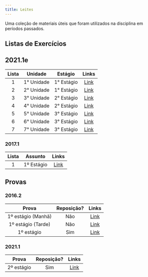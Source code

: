 ```yaml
---
title: Leites
---
```


Uma coleção de materiais úteis que foram utilizados na disciplina em períodos passados.

## Listas de Exercícios

## 2021.1e
**Lista** | **Unidade** | **Estágio** | **Links** |
:---: | :---:| :---: | :---: |
1 | 1° Unidade | 1° Estágio | [Link](https://drive.google.com/file/d/1QXnSFo0klxtIHnSE4pui6kaUPgfWuRBk/view?usp=sharing)
2 | 2° Unidade | 1° Estágio | [Link](https://drive.google.com/file/d/1Oe6Gi2XqpbK0dtpkTguMfrbBkYUzZ5hA/view?usp=sharing)
3 | 3° Unidade | 2° Estágio | [Link](https://drive.google.com/file/d/1tdBEbi3Qo22N9Mronl4xM9qFEjPUWObt/view?usp=sharing)
4 | 4° Unidade | 2° Estágio | [Link](https://drive.google.com/file/d/1qzcEOmLuIMLLmmcY-38zP0jskdQuQ-zo/view?usp=sharing)
5 | 5° Unidade | 3° Estágio | [Link](https://drive.google.com/file/d/1wtM82_R3iM6ffeb0cqQzmdQf9zuTOQ9W/view?usp=sharing)
6 | 6° Unidade | 3° Estágio | [Link](https://drive.google.com/file/d/1uhbWuNPovKahb_kFi2UEtPEJ9rz6inQ8/view?usp=sharing)
7 | 7° Unidade | 3° Estágio | [Link](https://drive.google.com/file/d/1-4AQPRxQgJ3noE-qHmtW1AJh-vE6pQfM/view?usp=sharing)

### 2017.1
**Lista** | **Assunto** | **Links**  |
:---: | :---:| :---: |
1 | 1º Estágio | [Link](https://drive.google.com/file/d/1mGzx_9xRoYjEQaL0-DZ-L4UmRq_ma4lu/view?usp=sharing) |

## Provas

### 2016.2
**Prova** | **Reposição?** | **Links**  |
:---: | :---:| :---: |
1º estágio (Manhã) | Não | [Link](https://drive.google.com/file/d/1a0XjFjCshD2eaoYrDZMxXSsaWjhSrIt-/view?usp=sharing) |
1º estágio (Tarde) | Não | [Link](https://drive.google.com/file/d/1Gkaf9PQCMTxB0ulUKmpCULShOQ5taXVD/view?usp=sharing) |
1º estágio | Sim | [Link](https://drive.google.com/file/d/1opToh3V4WhJj1MWi3Uw-HHe2EM7SKcm8/view?usp=sharing) |

### 2021.1
**Prova** | **Reposição?** | **Links**  |
:---: | :---:| :---: |
2º estágio | Sim | [Link](20211/estagio2.md) |